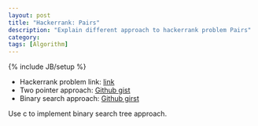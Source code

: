 ```yaml
---
layout: post
title: "Hackerrank: Pairs"
description: "Explain different approach to hackerrank problem Pairs"
category: 
tags: [Algorithm]
---
```

{% include JB/setup %}

- Hackerrank problem link: [link](https://www.hackerrank.com/challenges/pairs)
- Two pointer approach: [Github gist](https://gist.github.com/1kohei1/f393dab3ed3d12f17748)
- Binary search approach: [Github girst]()

Use c to implement binary search tree approach.